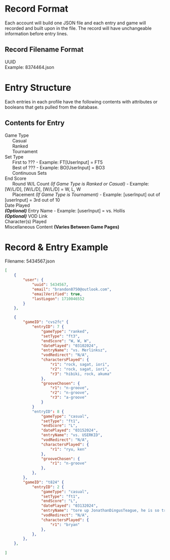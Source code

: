 # Record Format
Each account will build one JSON file and each entry and game will recorded and built upon in the file. The record will have unchangeable information before entry lines. <br>

## Record Filename Format
UUID<br>
Example: 8374464.json

# Entry Structure
Each entries in each profile have the following contents with attributes or booleans that gets pulled from the database.<br>

## Contents for Entry
Game Type<br>
&nbsp;&nbsp;&nbsp;&nbsp;&nbsp;&nbsp;Casual<br>
&nbsp;&nbsp;&nbsp;&nbsp;&nbsp;&nbsp;Ranked<br>
&nbsp;&nbsp;&nbsp;&nbsp;&nbsp;&nbsp;Tournament<br>
Set Type<br>
&nbsp;&nbsp;&nbsp;&nbsp;&nbsp;&nbsp;First to ??? - Example: FT[UserInput] = FT5<br>
&nbsp;&nbsp;&nbsp;&nbsp;&nbsp;&nbsp;Best of ??? - Example: BO[UserInput] = BO3<br>
&nbsp;&nbsp;&nbsp;&nbsp;&nbsp;&nbsp;Continuous Sets<br>
End Score<br>
&nbsp;&nbsp;&nbsp;&nbsp;&nbsp;&nbsp;Round W/L Count *(If Game Type is Ranked or Casual)* - Example: [W/L/D], [W/L/D], [W/L/D] = W, L, W<br>
&nbsp;&nbsp;&nbsp;&nbsp;&nbsp;&nbsp;Placement *(If Game Type is Tournament)* - Example: [userInput] out of [userInput] = 3rd out of 10<br>
Date Played</br>
***(Optional)*** Entry Name - Example: [userInput] = vs. Hollis <br> 
***(Optional)*** VOD Link<br>
Character(s) Played<br>
Miscellaneous Content **(Varies Between Game Pages)**<br>

# Record & Entry Example
Filename: 5434567.json
```json
[
    {
        "user": {
            "uuid": 5434567,
            "email": "brandon8750@outlook.com",
            "emailVerified": true,
            "lastLogon": 1710046552
        }
    },

    {
        "gameID": "cvs2fc" {
            "entryID": 7 {
                "gameType": "ranked",
                "setType": "ft3",
                "endScore": "W, W, W",
                "datePlayed": "03102024",
                "entryName": "vs. Merlinksz",
                "vodRedirect": "N/A",
                "charactersPlayed": {
                    "r1": "rock, sagat, iori",
                    "r2": "rock, sagat, iori",
                    "r3": "hibiki, rock, akuma"
                },
                "grooveChosen": {
                    "r1": "n-groove",
                    "r2": "n-groove",
                    "r3": "a-groove"
                }       
            }
            "entryID": 8 {
                "gameType": "casual",
                "setType": "ft1",
                "endScore": "L",
                "datePlayed": "03152024",
                "entryName": "vs. USERKID",
                "vodRedirect": "N/A",
                "charactersPlayed": {
                    "r1": "ryu, ken"
                },
                "grooveChosen": {
                    "r1": "n-groove"
                },
            },
        },
        "gameID": "t824" {
            "entryID": 2 {
                "gameType": "casual",
                "setType": "ft1",
                "endScore": "L",
                "datePlayed": "03132024",
                "entryName": "tore up JonathanDingusTeague, he is so trash",
                "vodRedirect": "N/A",
                "charactersPlayed": {
                    "r1": "bryan"
                },
            },
        },
    },
    
]
```



